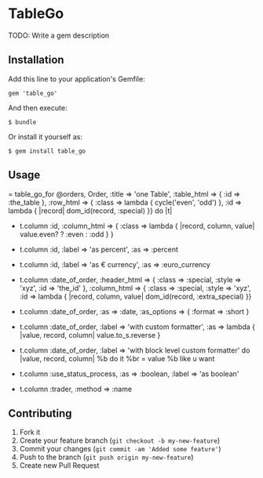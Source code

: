 # TableGo

TODO: Write a gem description

## Installation

Add this line to your application's Gemfile:

    gem 'table_go'

And then execute:

    $ bundle

Or install it yourself as:

    $ gem install table_go


## Usage


= table_go_for @orders, Order,
  :title => 'one Table',
  :table_html => { :id => :the_table },
  :row_html   => { :class => lambda { cycle('even', 'odd') },
                   :id =>    lambda { |record| dom_id(record, :special) }} do |t|

  - t.column :id,
             :column_html => { :class => lambda { |record, column, value| value.even? ? :even : :odd } }


  - t.column :id,
             :label => 'as percent',
             :as => :percent

  - t.column :id,
             :label => 'as € currency',
             :as => :euro_currency

  - t.column :date_of_order,
             :header_html => { :class => :special, :style => 'xyz', :id => 'the_id' },
             :column_html => { :class => :special,
                               :style => 'xyz',
                               :id => lambda { |record, column, value| dom_id(record, :extra_special) }}

  - t.column :date_of_order,
             :as => :date,
             :as_options => { :format => :short }

  - t.column :date_of_order,
             :label  => 'with custom formatter',
             :as => lambda { |value, record, column| value.to_s.reverse }

  - t.column :date_of_order,
             :label => 'with block level custom formatter' do |value, record, column|
    %b do it
    %br
    = value
    %b like u want


  - t.column :use_status_process,
             :as => :boolean,
             :label => 'as boolean'

  - t.column :trader,
             :method => :name



## Contributing

1. Fork it
2. Create your feature branch (`git checkout -b my-new-feature`)
3. Commit your changes (`git commit -am 'Added some feature'`)
4. Push to the branch (`git push origin my-new-feature`)
5. Create new Pull Request
